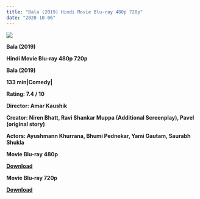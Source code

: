 ```yaml
---
title: "Bala (2019) Hindi Movie Blu-ray 480p 720p"
date: "2020-10-06"
---
```


[**![](https://1.bp.blogspot.com/-yVvw2TF2xv0/XvmAH3cLQ3I/AAAAAAAADwA/LZ5sJrg4n84MDRbCoDhyb_BbgXAvDr4cACLcBGAsYHQ/s1600/0p9n12tscb.jpg)**](https://1.bp.blogspot.com/-yVvw2TF2xv0/XvmAH3cLQ3I/AAAAAAAADwA/LZ5sJrg4n84MDRbCoDhyb_BbgXAvDr4cACLcBGAsYHQ/s1600/0p9n12tscb.jpg)

 **Bala (2019)**

**Hindi Movie Blu-ray 480p 720p** 

**Bala (2019)**

**133 min|Comedy|**

**Rating: 7.4 / 10** 

**Director: Amar Kaushik**

**Creator: Niren Bhatt, Ravi Shankar Muppa (Additional Screenplay), Pavel (original story)**

**Actors: Ayushmann Khurrana, Bhumi Pednekar, Yami Gautam, Saurabh Shukla**

 **Movie Blu-ray 480p** 

**[Download](https://myglinks.xyz/4215)** 

 **Movie Blu-ray 720p** 

**[Download](https://myglinks.xyz/4216)**

